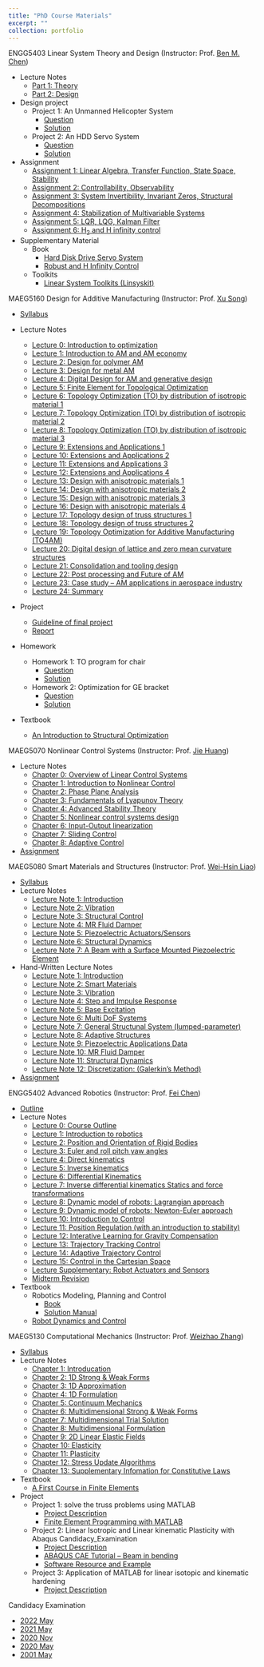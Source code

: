 ```yaml
---
title: "PhD Course Materials"
excerpt: ""
collection: portfolio
---
```


ENGG5403 Linear System Theory and Design (Instructor: Prof. [Ben M. Chen](http://www.mae.cuhk.edu.hk/~bmchen/))
* Lecture Notes
  * [Part 1: Theory](http://Liuchao-JIN.github.io/files/Course_Materials/Graduate_Course/ENGG5403/LectureNotePart1.pdf)
  * [Part 2: Design](http://Liuchao-JIN.github.io/files/Course_Materials/Graduate_Course/ENGG5403/LectureNotePart2.pdf)
* Design project
  * Project 1: An Unmanned Helicopter System
    * [Question](http://Liuchao-JIN.github.io/files/Course_Materials/Graduate_Course/ENGG5403/DP1.pdf)
    * [Solution](http://Liuchao-JIN.github.io/files/Course_Materials/Graduate_Course/ENGG5403/Design_Project__1.pdf)
  * Project 2: An HDD Servo System
    * [Question](http://Liuchao-JIN.github.io/files/Course_Materials/Graduate_Course/ENGG5403/DP2.pdf)
    * [Solution](http://Liuchao-JIN.github.io/files/Course_Materials/Graduate_Course/ENGG5403/Design_Project__2.pdf)
* Assignment
  * [Assignment 1: Linear Algebra, Transfer Function, State Space, Stability](http://Liuchao-JIN.github.io/files/Course_Materials/Graduate_Course/ENGG5403/ENGG5403_Assignment__1.pdf)
  * [Assignment 2: Controllability, Observability](http://Liuchao-JIN.github.io/files/Course_Materials/Graduate_Course/ENGG5403/ENGG5403_Assignment__2.pdf)
  * [Assignment 3: System Invertibility, Invariant Zeros, Structural Decompositions](http://Liuchao-JIN.github.io/files/Course_Materials/Graduate_Course/ENGG5403/ENGG5403_Assignment__3.pdf)
  * [Assignment 4: Stabilization of Multivariable Systems](http://Liuchao-JIN.github.io/files/Course_Materials/Graduate_Course/ENGG5403/ENGG5403_Assignment__4.pdf)
  * [Assignment 5: LQR, LQG, Kalman Filter](http://Liuchao-JIN.github.io/files/Course_Materials/Graduate_Course/ENGG5403/ENGG5403_Assignment__5.pdf)
  * [Assignment 6: H<sub>2</sub> and H infinity control](http://Liuchao-JIN.github.io/files/Course_Materials/Graduate_Course/ENGG5403/ENGG5403_Assignment__6.pdf)
* Supplementary Material
  * Book
    * [Hard Disk Drive Servo System](http://Liuchao-JIN.github.io/files/Course_Materials/Graduate_Course/ENGG5403/Hard_disk_drive_servo_system.pdf)
    * [Robust and H Infinity Control](http://Liuchao-JIN.github.io/files/Course_Materials/Graduate_Course/ENGG5403/Robust_and_H_Infinity_Control.pdf)
  * Toolkits
    * [Linear System Toolkits (Linsyskit)](https://github.com/Liuchao-JIN/Liuchao-JIN.github.io/tree/main/files/Course_Materials/Graduate_Course/ENGG5403/Linsyskit)

MAEG5160 Design for Additive Manufacturing (Instructor: Prof. [Xu Song](https://www4.mae.cuhk.edu.hk/peoples/song-xu/))
* [Syllabus](http://Liuchao-JIN.github.io/files/Course_Materials/Graduate_Course/MAEG5160/syllabus.pdf)
* Lecture Notes
  * [Lecture 0: Introduction to optimization](http://Liuchao-JIN.github.io/files/Course_Materials/Graduate_Course/MAEG5160/Lecture_0_Intro_to_optimisation.pdf)
  * [Lecture 1: Introduction to AM and AM economy](http://Liuchao-JIN.github.io/files/Course_Materials/Graduate_Course/MAEG5160/Lecture_1_Introduction_SX_2023.pdf)
  * [Lecture 2: Design for polymer AM](http://Liuchao-JIN.github.io/files/Course_Materials/Graduate_Course/MAEG5160/Lecture_2_Design_for_polymer_AM.pdf)
  * [Lecture 3: Design for metal AM](http://Liuchao-JIN.github.io/files/Course_Materials/Graduate_Course/MAEG5160/Lecture_3_Design_for_metal_AM.pdf)
  * [Lecture 4: Digital Design for AM and generative design](http://Liuchao-JIN.github.io/files/Course_Materials/Graduate_Course/MAEG5160/Lecture_4_Digital_Design_for_AM.pdf)
  * [Lecture 5: Finite Element for Topological Optimization](http://Liuchao-JIN.github.io/files/Course_Materials/Graduate_Course/MAEG5160/Lecture_5_Finite_Element_for_Topo.pdf)
  * [Lecture 6: Topology Optimization (TO) by distribution of isotropic material 1](http://Liuchao-JIN.github.io/files/Course_Materials/Graduate_Course/MAEG5160/Lecture_6_TO_iso.pdf)
  * [Lecture 7: Topology Optimization (TO) by distribution of isotropic material 2](http://Liuchao-JIN.github.io/files/Course_Materials/Graduate_Course/MAEG5160/Lecture_7_TO_iso_con.pdf)
  * [Lecture 8: Topology Optimization (TO) by distribution of isotropic material 3](http://Liuchao-JIN.github.io/files/Course_Materials/Graduate_Course/MAEG5160/Lecture_8_TO_iso_con_2.pdf)
  * [Lecture 9: Extensions and Applications 1](http://Liuchao-JIN.github.io/files/Course_Materials/Graduate_Course/MAEG5160/Lecture_9_applications.pdf)
  * [Lecture 10: Extensions and Applications 2](http://Liuchao-JIN.github.io/files/Course_Materials/Graduate_Course/MAEG5160/Lecture_10_applications_con.pdf)
  * [Lecture 11: Extensions and Applications 3](http://Liuchao-JIN.github.io/files/Course_Materials/Graduate_Course/MAEG5160/Lecture_11_app_con_2.pdf)
  * [Lecture 12: Extensions and Applications 4](http://Liuchao-JIN.github.io/files/Course_Materials/Graduate_Course/MAEG5160/Lecture_12_app_con_3.pdf)
  * [Lecture 13: Design with anisotropic materials 1](http://Liuchao-JIN.github.io/files/Course_Materials/Graduate_Course/MAEG5160/Lecture_13_aniso.pdf)
  * [Lecture 14: Design with anisotropic materials 2](http://Liuchao-JIN.github.io/files/Course_Materials/Graduate_Course/MAEG5160/Lecture_14_aniso_2.pdf)
  * [Lecture 15: Design with anisotropic materials 3](http://Liuchao-JIN.github.io/files/Course_Materials/Graduate_Course/MAEG5160/Lecture_15_aniso_3.pdf)
  * [Lecture 16: Design with anisotropic materials 4](http://Liuchao-JIN.github.io/files/Course_Materials/Graduate_Course/MAEG5160/Lecture_16_aniso_4.pdf)
  * [Lecture 17: Topology design of truss structures 1](http://Liuchao-JIN.github.io/files/Course_Materials/Graduate_Course/MAEG5160/Lecture_17_truss.pdf)
  * [Lecture 18: Topology design of truss structures 2](http://Liuchao-JIN.github.io/files/Course_Materials/Graduate_Course/MAEG5160/Lecture_18_truss_2.pdf)
  * [Lecture 19: Topology Optimization for Additive Manufacturing (TO4AM)](http://Liuchao-JIN.github.io/files/Course_Materials/Graduate_Course/MAEG5160/Lecture_19_TO4AM.pdf)
  * [Lecture 20: Digital design of lattice and zero mean curvature structures](http://Liuchao-JIN.github.io/files/Course_Materials/Graduate_Course/MAEG5160/Lecture_20_Lattice.pdf)
  * [Lecture 21: Consolidation and tooling design](http://Liuchao-JIN.github.io/files/Course_Materials/Graduate_Course/MAEG5160/Lecture_21_Consolidation_and_tooling_design.pdf)
  * [Lecture 22: Post processing and Future of AM](http://Liuchao-JIN.github.io/files/Course_Materials/Graduate_Course/MAEG5160/Lecture_22_Post-processing_Future_outlook.pdf)
  * [Lecture 23: Case study – AM applications in aerospace industry](http://Liuchao-JIN.github.io/files/Course_Materials/Graduate_Course/MAEG5160/Lecture_23_Case-study-AM-in-aerospace.pdf)
  * [Lecture 24: Summary](http://Liuchao-JIN.github.io/files/Course_Materials/Graduate_Course/MAEG5160/Lecture_24_Summary.pdf)
* Project
  * [Guideline of final project](http://Liuchao-JIN.github.io/files/Course_Materials/Graduate_Course/MAEG5160/Guideline_of_final_project.pdf)
  * [Report](http://Liuchao-JIN.github.io/files/Course_Materials/Graduate_Course/MAEG5160/MAEG5160_Final_Project.pdf)


  <!-- * [Demo video of final project](http://Liuchao-JIN.github.io/files/Course_Materials/Graduate_Course/MAEG5160/demo_of_final_project.mp4) -->

* Homework
  * Homework 1: TO program for chair
    * [Question](http://Liuchao-JIN.github.io/files/Course_Materials/Graduate_Course/MAEG5160/Homework_1.pdf)
    * [Solution](http://Liuchao-JIN.github.io/files/Course_Materials/Graduate_Course/MAEG5160/Assignment__1.pdf)
  * Homework 2: Optimization for GE bracket
    * [Question](http://Liuchao-JIN.github.io/files/Course_Materials/Graduate_Course/MAEG5160/Homework_2.pdf)
    * [Solution](http://Liuchao-JIN.github.io/files/Course_Materials/Graduate_Course/MAEG5160/Assignment__2.pdf)
* Textbook
  * [An Introduction to Structural Optimization](http://Liuchao-JIN.github.io/files/Course_Materials/Graduate_Course/MAEG5160/christensen2008an.pdf)



MAEG5070 Nonlinear Control Systems (Instructor: Prof. [Jie Huang](https://www4.mae.cuhk.edu.hk/peoples/huang-jie/))
* Lecture Notes
  * [Chapter 0: Overview of Linear Control Systems](http://Liuchao-JIN.github.io/files/Course_Materials/Graduate_Course/MAEG5070/chapter0.pdf)
  * [Chapter 1: Introduction to Nonlinear Control](http://Liuchao-JIN.github.io/files/Course_Materials/Graduate_Course/MAEG5070/chapter1.pdf)
  * [Chapter 2: Phase Plane Analysis](http://Liuchao-JIN.github.io/files/Course_Materials/Graduate_Course/MAEG5070/chapter2.pdf)
  * [Chapter 3: Fundamentals of Lyapunov Theory](http://Liuchao-JIN.github.io/files/Course_Materials/Graduate_Course/MAEG5070/chapter3.pdf)
  * [Chapter 4: Advanced Stability Theory](http://Liuchao-JIN.github.io/files/Course_Materials/Graduate_Course/MAEG5070/chapter4.pdf)
  * [Chapter 5: Nonlinear control systems design](http://Liuchao-JIN.github.io/files/Course_Materials/Graduate_Course/MAEG5070/chapter5.pdf)
  * [Chapter 6: Input-Output linearization](http://Liuchao-JIN.github.io/files/Course_Materials/Graduate_Course/MAEG5070/chapter6.pdf)
  * [Chapter 7: Sliding Control](http://Liuchao-JIN.github.io/files/Course_Materials/Graduate_Course/MAEG5070/chapter7.pdf)
  * [Chapter 8: Adaptive Control](http://Liuchao-JIN.github.io/files/Course_Materials/Graduate_Course/MAEG5070/chapter8.pdf)
* [Assignment](http://Liuchao-JIN.github.io/files/Course_Materials/Graduate_Course/MAEG5070/MAEG5070_Assignment.pdf)


MAEG5080 Smart Materials and Structures (Instructor: Prof. [Wei-Hsin Liao](https://www4.mae.cuhk.edu.hk/peoples/liao-wei-hsin/))
* [Syllabus](http://Liuchao-JIN.github.io/files/Course_Materials/Graduate_Course/MAEG5080/MAEG5080_syllabus.pdf)
* Lecture Notes
  * [Lecture Note 1: Introduction](http://Liuchao-JIN.github.io/files/Course_Materials/Graduate_Course/MAEG5080/Notes1.pdf)
  * [Lecture Note 2: Vibration](http://Liuchao-JIN.github.io/files/Course_Materials/Graduate_Course/MAEG5080/Notes2.pdf)
  * [Lecture Note 3: Structural Control](http://Liuchao-JIN.github.io/files/Course_Materials/Graduate_Course/MAEG5080/Notes3.pdf)
  * [Lecture Note 4: MR Fluid Damper](http://Liuchao-JIN.github.io/files/Course_Materials/Graduate_Course/MAEG5080/Notes4.pdf)
  * [Lecture Note 5: Piezoelectric Actuators/Sensors](http://Liuchao-JIN.github.io/files/Course_Materials/Graduate_Course/MAEG5080/Notes5.pdf)
  * [Lecture Note 6: Structural Dynamics](http://Liuchao-JIN.github.io/files/Course_Materials/Graduate_Course/MAEG5080/Notes6.pdf)
  * [Lecture Note 7: A Beam with a Surface Mounted Piezoelectric Element](http://Liuchao-JIN.github.io/files/Course_Materials/Graduate_Course/MAEG5080/Notes7.pdf)
* Hand-Written Lecture Notes
  * [Lecture Note 1: Introduction](http://Liuchao-JIN.github.io/files/Course_Materials/Graduate_Course/MAEG5080/Lecture_Note_01.pdf)
  * [Lecture Note 2: Smart Materials](http://Liuchao-JIN.github.io/files/Course_Materials/Graduate_Course/MAEG5080/Lecture_Note_02.pdf)
  * [Lecture Note 3: Vibration](http://Liuchao-JIN.github.io/files/Course_Materials/Graduate_Course/MAEG5080/Lecture_Note_03.pdf)
  * [Lecture Note 4: Step and Impulse Response](http://Liuchao-JIN.github.io/files/Course_Materials/Graduate_Course/MAEG5080/Lecture_Note_04.pdf)
  * [Lecture Note 5: Base Excitation](http://Liuchao-JIN.github.io/files/Course_Materials/Graduate_Course/MAEG5080/Lecture_Note_05.pdf)
  * [Lecture Note 6: Multi DoF Systems](http://Liuchao-JIN.github.io/files/Course_Materials/Graduate_Course/MAEG5080/Lecture_Note_06.pdf)
  * [Lecture Note 7: General Structunal System (lumped-parameter)](http://Liuchao-JIN.github.io/files/Course_Materials/Graduate_Course/MAEG5080/Lecture_Note_07.pdf)
  * [Lecture Note 8: Adaptive Structures](http://Liuchao-JIN.github.io/files/Course_Materials/Graduate_Course/MAEG5080/Lecture_Note_08.pdf)
  * [Lecture Note 9: Piezoelectric Applications Data](http://Liuchao-JIN.github.io/files/Course_Materials/Graduate_Course/MAEG5080/Lecture_Note_09.pdf)
  * [Lecture Note 10: MR Fluid Damper](http://Liuchao-JIN.github.io/files/Course_Materials/Graduate_Course/MAEG5080/Lecture_Note_10.pdf)
  * [Lecture Note 11: Structural Dynamics](http://Liuchao-JIN.github.io/files/Course_Materials/Graduate_Course/MAEG5080/Lecture_Note_11.pdf)
  * [Lecture Note 12: Discretization: (Galerkin’s Method)](http://Liuchao-JIN.github.io/files/Course_Materials/Graduate_Course/MAEG5080/Lecture_Note_12.pdf)
* [Assignment](http://Liuchao-JIN.github.io/files/Course_Materials/Graduate_Course/MAEG5080/MAEG5080_Assignment.pdf)

ENGG5402 Advanced Robotics (Instructor: Prof. [Fei Chen](https://www4.mae.cuhk.edu.hk/peoples/chen-fei/))
* [Outline](http://Liuchao-JIN.github.io/files/Course_Materials/Graduate_Course/ENGG5402/ENGG5402_AdvancedRobotics_Outline_Y2223_T2v4.pdf)
* Lecture Notes
  * [Lecture 0: Course Outline](http://Liuchao-JIN.github.io/files/Course_Materials/Graduate_Course/ENGG5402/L0.pdf)
  * [Lecture 1: Introduction to robotics](http://Liuchao-JIN.github.io/files/Course_Materials/Graduate_Course/ENGG5402/L1.pdf)
  * [Lecture 2: Position and Orientation of Rigid Bodies](http://Liuchao-JIN.github.io/files/Course_Materials/Graduate_Course/ENGG5402/L2.pdf)
  * [Lecture 3: Euler and roll pitch yaw angles](http://Liuchao-JIN.github.io/files/Course_Materials/Graduate_Course/ENGG5402/L3.pdf)
  * [Lecture 4: Direct kinematics](http://Liuchao-JIN.github.io/files/Course_Materials/Graduate_Course/ENGG5402/L4.pdf)
  * [Lecture 5: Inverse kinematics](http://Liuchao-JIN.github.io/files/Course_Materials/Graduate_Course/ENGG5402/L5.pdf)
  * [Lecture 6: Differential Kinematics](http://Liuchao-JIN.github.io/files/Course_Materials/Graduate_Course/ENGG5402/L6.pdf)
  * [Lecture 7: Inverse differential kinematics Statics and force transformations](http://Liuchao-JIN.github.io/files/Course_Materials/Graduate_Course/ENGG5402/L7.pdf)
  * [Lecture 8: Dynamic model of robots: Lagrangian approach](http://Liuchao-JIN.github.io/files/Course_Materials/Graduate_Course/ENGG5402/L8.pdf)
  * [Lecture 9: Dynamic model of robots: Newton-Euler approach](http://Liuchao-JIN.github.io/files/Course_Materials/Graduate_Course/ENGG5402/L9.pdf)
  * [Lecture 10: Introduction to Control](http://Liuchao-JIN.github.io/files/Course_Materials/Graduate_Course/ENGG5402/L10.pdf)
  * [Lecture 11: Position Regulation (with an introduction to stability)](http://Liuchao-JIN.github.io/files/Course_Materials/Graduate_Course/ENGG5402/L11.pdf)
  * [Lecture 12: Interative Learning for Gravity Compensation](http://Liuchao-JIN.github.io/files/Course_Materials/Graduate_Course/ENGG5402/L12.pdf)
  * [Lecture 13: Trajectory Tracking Control](http://Liuchao-JIN.github.io/files/Course_Materials/Graduate_Course/ENGG5402/L13.pdf)
  * [Lecture 14: Adaptive Trajectory Control](http://Liuchao-JIN.github.io/files/Course_Materials/Graduate_Course/ENGG5402/L14.pdf)
  * [Lecture 15: Control in the Cartesian Space](http://Liuchao-JIN.github.io/files/Course_Materials/Graduate_Course/ENGG5402/L15.pdf)
  * [Lecture Supplementary: Robot Actuators and Sensors](http://Liuchao-JIN.github.io/files/Course_Materials/Graduate_Course/ENGG5402/LS.pdf)
  * [Midterm Revision](http://Liuchao-JIN.github.io/files/Course_Materials/Graduate_Course/ENGG5402/16_3_23revision.pdf)
* Textbook
  * Robotics Modeling, Planning and Control
    * [Book](http://Liuchao-JIN.github.io/files/Course_Materials/Graduate_Course/ENGG5402/siciliano2009robotics.pdf)
    * [Solution Manual](http://Liuchao-JIN.github.io/files/Course_Materials/Graduate_Course/ENGG5402/siciliano2009robotics_solution.pdf)
  * [Robot Dynamics and Control](http://Liuchao-JIN.github.io/files/Course_Materials/Graduate_Course/ENGG5402/spong2004robot.pdf)


MAEG5130 Computational Mechanics (Instructor: Prof. [Weizhao Zhang](https://www4.mae.cuhk.edu.hk/peoples/zhang-weizhao/))
* [Syllabus](http://Liuchao-JIN.github.io/files/Course_Materials/Graduate_Course/MAEG5130/syllabus.pdf)
* Lecture Notes
  * [Chapter 1: Introducation](http://Liuchao-JIN.github.io/files/Course_Materials/Graduate_Course/MAEG5130/Ch1.pdf)
  * [Chapter 2: 1D Strong & Weak Forms](http://Liuchao-JIN.github.io/files/Course_Materials/Graduate_Course/MAEG5130/Ch2.pdf)
  * [Chapter 3: 1D Approximation](http://Liuchao-JIN.github.io/files/Course_Materials/Graduate_Course/MAEG5130/Ch3.pdf)
  * [Chapter 4: 1D Formulation](http://Liuchao-JIN.github.io/files/Course_Materials/Graduate_Course/MAEG5130/Ch4.pdf)
  * [Chapter 5: Continuum Mechanics](http://Liuchao-JIN.github.io/files/Course_Materials/Graduate_Course/MAEG5130/Ch5.pdf)
  * [Chapter 6: Multidimensional Strong & Weak Forms](http://Liuchao-JIN.github.io/files/Course_Materials/Graduate_Course/MAEG5130/Ch6.pdf)
  * [Chapter 7: Multidimensional Trial Solution](http://Liuchao-JIN.github.io/files/Course_Materials/Graduate_Course/MAEG5130/Ch7.pdf)
  * [Chapter 8: Multidimensional Formulation](http://Liuchao-JIN.github.io/files/Course_Materials/Graduate_Course/MAEG5130/Ch8.pdf)
  * [Chapter 9: 2D Linear Elastic Fields](http://Liuchao-JIN.github.io/files/Course_Materials/Graduate_Course/MAEG5130/Ch9.pdf)
  * [Chapter 10: Elasticity](http://Liuchao-JIN.github.io/files/Course_Materials/Graduate_Course/MAEG5130/Ch10.pdf)
  * [Chapter 11: Plasticity](http://Liuchao-JIN.github.io/files/Course_Materials/Graduate_Course/MAEG5130/Ch11.pdf)
  * [Chapter 12: Stress Update Algorithms](http://Liuchao-JIN.github.io/files/Course_Materials/Graduate_Course/MAEG5130/Ch12.pdf)
  * [Chapter 13: Supplementary Infomation for Constitutive Laws](http://Liuchao-JIN.github.io/files/Course_Materials/Graduate_Course/MAEG5130/Ch13.pdf)
* Textbook
  * [A First Course in Finite Elements](http://Liuchao-JIN.github.io/files/Course_Materials/Graduate_Course/MAEG5130/A_First_Course_in_Finite_Elements.pdf)
* Project
  * Project 1: solve the truss problems using MATLAB
    * [Project Description](http://Liuchao-JIN.github.io/files/Course_Materials/Graduate_Course/MAEG5130/Project_1_Description.pdf)
    * [Finite Element Programming with MATLAB](http://Liuchao-JIN.github.io/files/Course_Materials/Graduate_Course/MAEG5130/afirstcourseinfiniteelements-ch12-matlab.pdf)
  * Project 2: Linear Isotropic and Linear kinematic Plasticity with Abaqus Candidacy_Examination
    * [Project Description](http://Liuchao-JIN.github.io/files/Course_Materials/Graduate_Course/MAEG5130/Project_2_Description.pdf)
    * [ABAQUS CAE Tutorial – Beam in bending](http://Liuchao-JIN.github.io/files/Course_Materials/Graduate_Course/MAEG5130/ABAQUS_CAE_Tutorial.pdf)
    * [Software Resource and Example](http://Liuchao-JIN.github.io/files/Course_Materials/Graduate_Course/MAEG5130/Software_Resource_and_Example.pdf)
  * Project 3: Application of MATLAB for linear isotopic and kinematic hardening
    * [Project Description](http://Liuchao-JIN.github.io/files/Course_Materials/Graduate_Course/MAEG5130/Project_3_Description.pdf)


Candidacy Examination
* [2022 May](http://Liuchao-JIN.github.io/files/Course_Materials/Graduate_Course/Candidacy_Examination/22_May.pdf)
* [2021 May](http://Liuchao-JIN.github.io/files/Course_Materials/Graduate_Course/Candidacy_Examination/21_May.pdf)
* [2020 Nov](http://Liuchao-JIN.github.io/files/Course_Materials/Graduate_Course/Candidacy_Examination/20_Nov.pdf)
* [2020 May](http://Liuchao-JIN.github.io/files/Course_Materials/Graduate_Course/Candidacy_Examination/20_May.pdf)
* [2001 May](http://Liuchao-JIN.github.io/files/Course_Materials/Graduate_Course/Candidacy_Examination/01_May.pdf)
